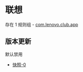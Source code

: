 # 联想

存在 1 规则组 - [com.lenovo.club.app](/src/apps/com.lenovo.club.app.ts)

## 版本更新

默认禁用

- [快照-0](https://i.gkd.li/import/13498778)
